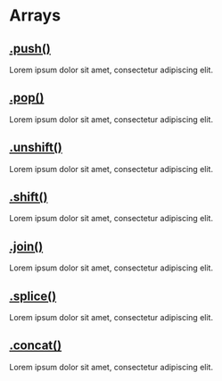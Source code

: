 # Arrays

## [.push()](#push)

Lorem ipsum dolor sit amet, consectetur adipiscing elit.

## [.pop()](#pop)

Lorem ipsum dolor sit amet, consectetur adipiscing elit.

## [.unshift()](#unshift)

Lorem ipsum dolor sit amet, consectetur adipiscing elit.

## [.shift()](#shift)

Lorem ipsum dolor sit amet, consectetur adipiscing elit.

## [.join()](#join)

Lorem ipsum dolor sit amet, consectetur adipiscing elit.

## [.splice()](#splice)

Lorem ipsum dolor sit amet, consectetur adipiscing elit.

## [.concat()](#concat)

Lorem ipsum dolor sit amet, consectetur adipiscing elit.

